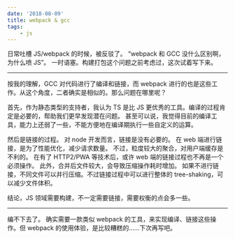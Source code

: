 ```yaml
---
date: '2018-08-09'
title: webpack & gcc
tags:
    - js
---
```


日常吐槽 JS/webpack 的时候，被反驳了。
“webpack 和 GCC 没什么区别啊，为什么喷 JS”。
一时语塞。构建打包这个问题之前考虑过，这次试着写下来。

---

按我的理解，GCC 对代码进行了编译和链接，而 webpack 进行的也是这些工作。从这个角度，二者确实是相似的。那么问题在哪里呢？

首先，作为静态类型的支持者，我认为 TS 是比 JS 更优秀的工具。编译的过程肯定是必要的，帮助我们更早发现潜在问题。
甚至可以说，我觉得目前的编译工具，能力上还弱了一些，不能方便地在编译期执行一些自定义的运算。

然后是链接的过程。
对 node 开发而言，链接是没有必要的。
在 web 端进行链接，是为了性能优化，减少请求数量。
不过，粒度较大的聚合，对用户端缓存是不利的。
在有了 HTTP2/PWA 等技术后，或许 web 端的链接过程也不再是一个必须操作。
此外，合并后文件较大，会导致压缩操作耗时增加。
如果不进行链接，不同文件可以并行压缩。不过链接过程中可以进行整体的 tree-shaking，可以减少文件体积。

结论，JS 领域需要构建，不一定需要链接，需要权衡的点会多一些。

---

编不下去了。
确实需要一款类似 webpack 的工具，来实现编译、链接这些操作。但 webpack 的使用体验，是比较糟糕的……下次再写吧。
